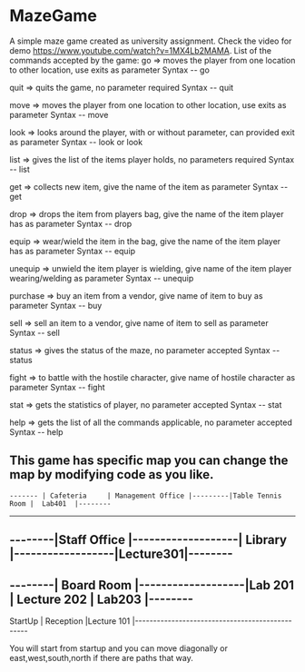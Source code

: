 # MazeGame
A simple maze game created as university assignment. Check the video for demo https://www.youtube.com/watch?v=1MX4Lb2MAMA.
List of the commands accepted by the game:
go => moves the player from one location to other location, 
	use exits as parameter
	Syntax -- go <Direction>

quit => quits the game,
	no parameter required
	Syntax -- quit

move => moves the player from one location to other location, 
	use exits as parameter
	Syntax -- move <Direction>

look => looks around the player, with or without parameter, 
	can provided exit as parameter
	Syntax -- look <Direction> or look

list => gives the list of the items player holds,
	no parameters required
	Syntax -- list

get => collects new item, 
	give the name of the item as parameter
	Syntax -- get <Item name>

drop => drops the item from players bag, 
	give the name of the item player has as parameter
	Syntax -- drop <Item name> 

equip => wear/wield the item in the bag,
	give the name of the item player has as parameter
	Syntax -- equip <Item name> 

unequip => unwield the item player is wielding,
	give name of the item player wearing/welding as parameter
	Syntax -- unequip <Item name> 

purchase => buy an item from a vendor, 
	give name of item to buy as parameter
	Syntax -- buy <Item name> 

sell => sell an item to a vendor,
	give name of item to sell as parameter
	Syntax -- sell <Item name> 

status => gives the status of the maze,
	no parameter accepted
	Syntax -- status 

fight => to battle with the hostile character,
	give name of hostile character as parameter
	Syntax -- fight <Hostile Character name> 

stat => gets the statistics of player,
	no parameter accepted
	Syntax -- stat

help => gets the list of all the commands applicable,
	no parameter accepted
	Syntax -- help

This game has specific map you can change the map by modifying code as you like.
-----------------------------------------------------------------------------------------------
	------- | Cafeteria     | Management Office	|---------|Table Tennis Room |	Lab401  |--------
  ---------------------------------------------------------------------------------------------
  --------|Staff Office   |-------------------| Library |------------------|Lecture301|--------
 ---------------------------------------------------------------------------------------------
  --------|	Board Room    |-------------------|Lab 201  | Lecture 202      | Lab203   |--------
  ---------------------------------------------------------------------------------------------
  StartUp | Reception     |Lecture 101				|------------------------------------------------
  
  You will start from startup and you can move diagonally or east,west,south,north if there are paths that way.
